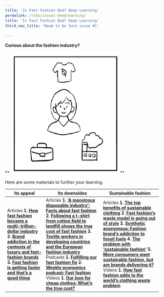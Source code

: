 ```yaml
---
title: 'Is Fast Fashion Bad? Deep Learning'
permalink: /rtbs/issue1-deeplearning/
title: 'Is Fast Fashion Bad? Deep Learning'
third_nav_title: 'Read to be Sure issue #1'

---
```


**Curious about the fashion industry?**

**
![](../images/rtbs-01c-deeperlearning.JPG)**

 Here are some materials to further your learning.

| **Its appeal**                                               | **Its downsides**                                            | **Sustainable fashion**                                      |
| ------------------------------------------------------------ | ------------------------------------------------------------ | ------------------------------------------------------------ |
| Articles  **1.**     **[How   fast fashion became a multi-trillion-dollar industry](https://www.businessofbusiness.com/articles/examining-fast-fashions-appeal-and-issues/)**     **2.**    **[Brand   addiction in the contexts of luxury and fast-fashion brands](https://e-tarjome.com/storage/panel/fileuploads/2020-05-06/1588762187_E14818-e-tarjome.pdf)**     **3.**     **[Fast   fashion is getting faster and that’s a good thing](https://www.themanufacturer.com/articles/fast-fashion-getting-faster-thats-good-thing/)** | Articles  **1.**     **[‘A   monstrous disposable industry’: Facts about fast fashion](https://unearthed.greenpeace.org/2019/09/12/fast-facts-about-fast-fashion/)**     **2.**     **[Following   a t-shirt from cotton field to landfill shows the true cost of fast fashion](https://theconversation.com/following-a-t-shirt-from-cotton-field-to-landfill-shows-the-true-cost-of-fast-fashion-127363)**     **3.**     **[Textile   workers in developing countries and the European fashion industry](https://www.europarl.europa.eu/RegData/etudes/BRIE/2020/652025/EPRS_BRI(2020)652025_EN.pdf)**     Podcasts  **1.**     **[Fulfilling   our fast fashion fix](https://www.npr.org/2021/08/03/1024284959/fulfilling-our-fast-fashion-fix)**     **2.**     **[Weekly   economics podcast: Fast fashion](https://neweconomics.org/2021/08/weekly-economics-podcast-fast-fashion)**      Videos  **1.**    **[Our love for   cheap clothes: What’s the true cost?](https://www.youtube.com/watch?app=desktop&v=n75jVQTUEE8)** | Articles  **1.**    **[The   top benefits of sustainable clothing](https://www.goodwear.com/blogs/news/the-top-benefits-of-sustainable-clothing)**     **2.**    **[Fast   fashion’s waste model is going out of style](https://www.politico.eu/article/fast-fashion-waste-losing-appeal-greta-thunberg-environment/)**     **3.**     **[Synthetic   anonymous: Fashion brand’s addiction to fossil fuels](http://changingmarkets.org/wp-content/uploads/2021/07/SyntheticsAnonymous_FinalWeb.pdfhttp:/changingmarkets.org/wp-content/uploads/2021/07/SyntheticsAnonymous_FinalWeb.pdf)**     **4.**     **[The   problem with ‘sustainable fashion’](https://edition.cnn.com/style/article/the-problem-with-sustainable-fashion/index.html)**     **5.**    **[More   consumers want sustainable fashion, but are brands delivering it?](https://www.forbes.com/sites/andriacheng/2019/10/17/more-consumers-want-sustainable-fashion-but-are-brands-delivering-it/?sh=2126650734a5)**     Videos  **1.**     **[How fast   fashion adds to the world’s clothing waste problem](https://www.youtube.com/watch?app=desktop&v=elU32XNj8PM)** |

 